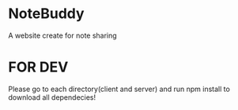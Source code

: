# NoteBuddy
A website create for note sharing

# FOR DEV
Please go to each directory(client and server) and run npm install to download all dependecies!